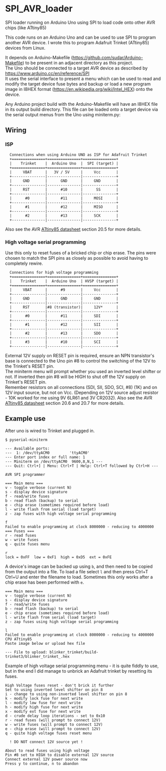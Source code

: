 # SPI_AVR_loader
SPI loader running on Arduino Uno using SPI to load code onto other AVR chips (like ATtiny85)

This code runs on an Arduino Uno and can be used to use SPI to program another AVR device.
I wrote this to program Adafruit Trinket (ATtiny85) devices from Linux.

It depends on Arduino-Makefile (https://github.com/sudar/Arduino-Makefile) to be present in an adjacent directory as this project.  
The Uno should be connected to a target AVR device as described by https://www.arduino.cc/en/reference/SPI  
It uses the serial interface to present a menu which can be used to read and modify the target device fuse bytes
and backup or load a new program image in I8HEX format (https://en.wikipedia.org/wiki/Intel_HEX) onto the device.

Any Arduino project build with the Arduino-Makefile will have an I8HEX file in its output build directory.
This file can be loaded onto a target device via the serial output menus from the Uno using miniterm.py:

## Wiring
### ISP
```
  Connections when using Arduino UNO as ISP for Adafruit Trinket
  +===============+===============+===============+
  |    Trinket    |  Arduino Uno  |  SPI (target) |
  +===============+===============+===============+
  |     VBAT      |   3V / 5V     |     Vcc       |
  +---------------|---------------|---------------+
  |     GND       |      GND      |     GND       |
  +---------------|---------------|---------------+
  |     RST       |      #10      |      SS       |
  +---------------|---------------|---------------+
  |      #0       |      #11      |     MOSI      |
  +---------------|---------------|---------------+
  |      #1       |      #12      |     MISO      |
  +---------------|---------------|---------------+
  |      #2       |      #13      |     SCK       |
  +---------------|---------------|---------------+
```
Also see the AVR [ATtiny85 datasheet](https://ww1.microchip.com/downloads/en/DeviceDoc/Atmel-2586-AVR-8-bit-Microcontroller-ATtiny25-ATtiny45-ATtiny85_Datasheet.pdf) section 20.5 for more details.

### High voltage serial programming
Use this only to reset fuses of a bricked chip or chip erase. The pins were chosen to match the SPI pins as closely as possible to avoid having to completely rewire.
```
  Connections for high voltage programming
  +===============+===============+===============+
  |    Trinket    |  Arduino Uno  | HVSP (target) |
  +===============+===============+===============+
  |     VBAT      |      #9       |     Vcc       |
  +---------------|---------------|---------------+
  |     GND       |      GND      |     GND       |
  +---------------|---------------|---------------+
  |     RST       |#8 (transistor)|     12V*      |
  +---------------|---------------|---------------+
  |      #0       |      #11      |     SDI       |
  +---------------|---------------|---------------+
  |      #1       |      #12      |     SII       |
  +---------------|---------------|---------------+
  |      #2       |      #13      |     SDO       |
  +---------------|---------------|---------------+
  |      #3       |      #10      |     SCI       |
  +---------------|---------------|---------------+
```
External 12V supply on RESET pin is required, ensure an NPN transistor's base is connected to the Uno pin #8 to control the switching of the 12V to the Trinket's RESET pin.  
The miniterm menu will prompt whether you used an inverted level shifter or not. If inverted then pin #8 will be HIGH to shut off the 12V supply on Trinket's RESET pin.  
Remember resistors on all connections (SDI, SII, SDO, SCI, #8) (1K) and on 12V input source, but not on Vcc. (Depending on 12V source adjust resistor - 10K worked for me using 9V 6LR61 and 3V CR2032).
Also see the AVR [ATtiny85 datasheet](https://ww1.microchip.com/downloads/en/DeviceDoc/Atmel-2586-AVR-8-bit-Microcontroller-ATtiny25-ATtiny45-ATtiny85_Datasheet.pdf) section 20.6 and 20.7 for more details.

## Example use
After uno is wired to Trinket and plugged in.
```
$ pyserial-miniterm

--- Available ports:
---  1: /dev/ttyACM0         'ttyACM0'
--- Enter port index or full name: 1
--- Miniterm on /dev/ttyACM0  9600,8,N,1 ---
--- Quit: Ctrl+] | Menu: Ctrl+T | Help: Ctrl+T followed by Ctrl+H ---

AVR SPI programmer

=== Main menu ===
v - toggle verbose (current N)
s - display device signature
f - read/write fuses
b - read flash (backup) to serial
e - chip erase (sometimes required before load)
l - write flash from serial (load target)
z - zap fuses with high voltage serial programming

f
Failed to enable programming at clock 8000000 - reducing to 4000000
=== Fuses ===
r - read fuses
w - write fuses
q - quite fuses menu

r
lock = 0xFF  low = 0xF1  high = 0xD5  ext = 0xFE

```

A device's image can be backed up using `b`, and then need to be copied from the output into a file.
To load a file select `l` and then press Ctrl+T Ctrl+U and enter the filename to load.
Sometimes this only works after a chip erase has been performed with `e`.

```
=== Main menu ===
v - toggle verbose (current N)
s - display device signature
f - read/write fuses
b - read flash (backup) to serial
e - chip erase (sometimes required before load)
l - write flash from serial (load target)
z - zap fuses using high voltage serial programming

l
Failed to enable programming at clock 8000000 - reducing to 4000000
CPU ATtiny85
Paste image below or upload hex file

--- File to upload: blinker_trinket/build-trinket3/blinker_trinket_.hex
```

Example of high voltage serial programming menu - it is quite fiddly to use, but in the end I did manage to unbrick an Adafruit trinket by resetting its fuses.

```
High Voltage fuses reset - don't brick it further
Set to using inverted level shifter on pin 8
i - change to using non-inverted level shifter on pin 8
k - modify lock fuse for next write
l - modify low fuse for next write
h - modify high fuse for next write
x - modify ext fuse for next write
d - crude delay loop iterations - set to 0x10
r - read fuses (will prompt to connect 12V)
w - write fuses (will prompt to connect 12V)
e - chip erase (will prompt to connect 12V)
q - quite high voltage fuses reset menu

  ! DO NOT connect 12V source yet !

About to read fuses using high voltage
Pin #8 set to HIGH to disable external 12V source
Connect external 12V power source now
Press y to continue, n to abandon
```
